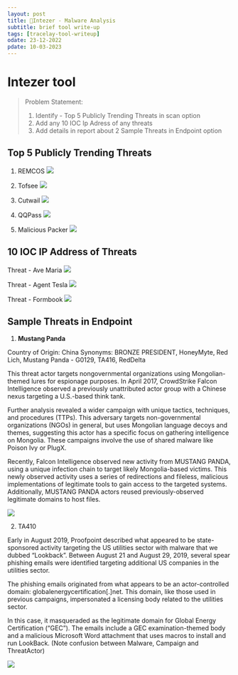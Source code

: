 ```yaml
---
layout: post
title: 🔧Intezer - Malware Analysis
subtitle: brief tool write-up
tags: [tracelay-tool-writeup]
odate: 23-12-2022
pdate: 10-03-2023
---
```

# Intezer tool
> Problem Statement:
> 1. Identify - Top 5 Publicly Trending Threats in scan option
> 2. Add any 10 IOC Ip Adress of any threats
> 3. Add details in report about 2 Sample Threats in Endpoint option

## Top 5 Publicly Trending Threats 
1. REMCOS
![](../../../assets/images/intezer_tool_task1/threat_REMCOS.png)

2. Tofsee
![](../../../assets/images/intezer_tool_task1/threat_tofsee.png)

3. Cutwail
![](../../../assets/images/intezer_tool_task1/threat_cutwail.png)

4. QQPass
![](../../../assets/images/intezer_tool_task1/threat_5.png)

5. Malicious Packer
![](../../../assets/images/intezer_tool_task1/threat_mimail.png)

## 10 IOC IP Address of Threats
Threat - Ave Maria
![](../../../assets/images/intezer_tool_task1/ave_maria_5_IOC_IP_addr.png)

Threat - Agent Tesla
![](../../../assets/images/intezer_tool_task1/Agent_Tesla_4_IOC_IP_addr.png)

Threat - Formbook
![](../../../assets/images/intezer_tool_task1/formbook_IOC_3_IP_addr.png)

## Sample Threats in Endpoint
1. **Mustang Panda**  

Country of Origin: China
Synonyms: BRONZE PRESIDENT, HoneyMyte, Red Lich, Mustang Panda - G0129, TA416, RedDelta

This threat actor targets nongovernmental organizations using Mongolian-themed lures for espionage purposes. In April 2017, CrowdStrike Falcon Intelligence observed a previously unattributed actor group with a Chinese nexus targeting a U.S.-based think tank. 

Further analysis revealed a wider campaign with unique tactics, techniques, and procedures (TTPs). This adversary targets non-governmental organizations (NGOs) in general, but uses Mongolian language decoys and themes, suggesting this actor has a specific focus on gathering intelligence on Mongolia. These campaigns involve the use of shared malware like Poison Ivy or PlugX. 

Recently, Falcon Intelligence observed new activity from MUSTANG PANDA, using a unique infection chain to target likely Mongolia-based victims. This newly observed activity uses a series of redirections and fileless, malicious implementations of legitimate tools to gain access to the targeted systems. Additionally, MUSTANG PANDA actors reused previously-observed legitimate domains to host files.

![](../../../assets/images/intezer_tool_task1/mustang_panda_endpoint.png)

2. TA410

Early in August 2019, Proofpoint described what appeared to be state-sponsored activity targeting the US utilities sector with malware that we dubbed “Lookback”. Between August 21 and August 29, 2019, several spear phishing emails were identified targeting additional US companies in the utilities sector. 

The phishing emails originated from what appears to be an actor-controlled domain: globalenergycertification[.]net. This domain, like those used in previous campaigns, impersonated a licensing body related to the utilities sector. 

In this case, it masqueraded as the legitimate domain for Global Energy Certification (“GEC”). The emails include a GEC examination-themed body and a malicious Microsoft Word attachment that uses macros to install and run LookBack. (Note confusion between Malware, Campaign and ThreatActor)

![](../../../assets/images/intezer_tool_task1/TA410_endpoint.png)
